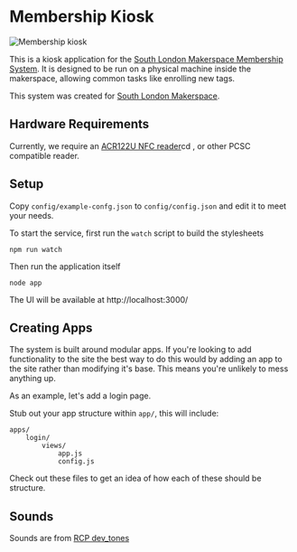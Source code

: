 # Membership Kiosk

![Membership kiosk](https://github.com/southlondonmakerspace/membership-kiosk/raw/master/doc/prototype1.gif)

This is a kiosk application for the [South London Makerspace Membership System](https://github.com/southlondonmakerspace/membership-system).  It is designed to be run on a physical machine inside the makerspace, allowing common tasks like enrolling new tags.  

This system was created for [South London Makerspace](http://southlondonmakerspace.org).

## Hardware Requirements

Currently, we require an [ACR122U NFC reader](https://www.amazon.co.uk/Yosoo-ACR122U-Contactless-Reader-5xMifare/dp/B00GYPIZG6/ref=sr_1_1?ie=UTF8&qid=1502785757&sr=8-1&keywords=acr122u)cd , or other PCSC compatible reader.  

## Setup

Copy ```config/example-confg.json``` to ```config/config.json``` and edit it to meet your needs.  

To start the service, first run the ```watch``` script to build the stylesheets

    npm run watch

Then run the application itself

    node app

The UI will be available at http://localhost:3000/


## Creating Apps
The system is built around modular apps. If you're looking to add functionality to the site the best way to do this would by adding an app to the site rather than modifying it's base. This means you're unlikely to mess anything up.

As an example, let's add a login page.

Stub out your app structure within `app/`, this will include:

	apps/
		login/
			views/
				app.js
				config.js


Check out these files to get an idea of how each of these should be structure.

## Sounds
Sounds are from [RCP dev_tones](http://rcptones.com/dev_tones/)
